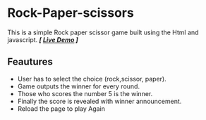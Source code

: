 # Rock-Paper-scissors
This is a simple Rock paper scissor game built using the Html and javascript. ***[ [Live Demo](https://codamee.github.io/Rock-Paper-scissors/) ]***

##  Feautures 
- User has to select the choice (rock,scissor, paper).
- Game outputs the winner for every round.
- Those who scores the number 5 is the winner.
- Finally the score is revealed with winner announcement.
- Reload the page to play Again 
